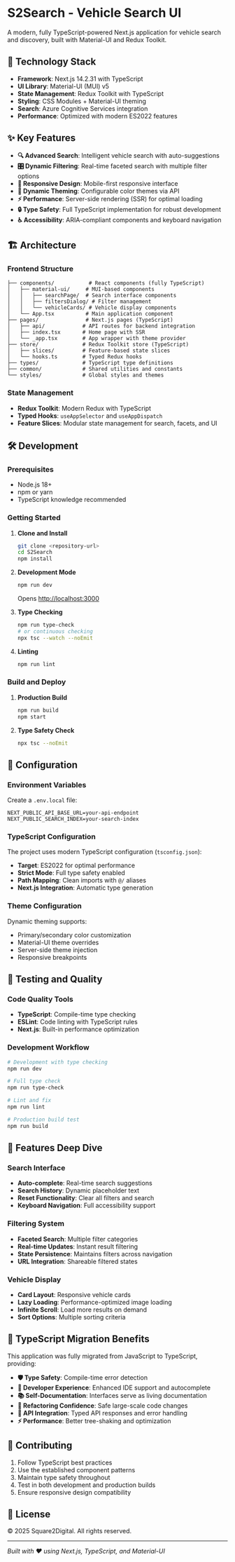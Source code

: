 # S2Search - Vehicle Search UI

A modern, fully TypeScript-powered Next.js application for vehicle search and discovery, built with Material-UI and Redux Toolkit.

## 🚀 Technology Stack

- **Framework**: Next.js 14.2.31 with TypeScript
- **UI Library**: Material-UI (MUI) v5
- **State Management**: Redux Toolkit with TypeScript
- **Styling**: CSS Modules + Material-UI theming
- **Search**: Azure Cognitive Services integration
- **Performance**: Optimized with modern ES2022 features

## ✨ Key Features

- **🔍 Advanced Search**: Intelligent vehicle search with auto-suggestions
- **🎛️ Dynamic Filtering**: Real-time faceted search with multiple filter options
- **📱 Responsive Design**: Mobile-first responsive interface
- **🎨 Dynamic Theming**: Configurable color themes via API
- **⚡ Performance**: Server-side rendering (SSR) for optimal loading
- **🔒 Type Safety**: Full TypeScript implementation for robust development
- **♿ Accessibility**: ARIA-compliant components and keyboard navigation

## 🏗️ Architecture

### Frontend Structure

```
├── components/           # React components (fully TypeScript)
│   ├── material-ui/     # MUI-based components
│   │   ├── searchPage/  # Search interface components
│   │   ├── filtersDialog/ # Filter management
│   │   └── vehicleCards/ # Vehicle display components
│   └── App.tsx          # Main application component
├── pages/               # Next.js pages (TypeScript)
│   ├── api/            # API routes for backend integration
│   ├── index.tsx       # Home page with SSR
│   └── _app.tsx        # App wrapper with theme provider
├── store/              # Redux Toolkit store (TypeScript)
│   ├── slices/         # Feature-based state slices
│   └── hooks.ts        # Typed Redux hooks
├── types/              # TypeScript type definitions
├── common/             # Shared utilities and constants
└── styles/             # Global styles and themes
```

### State Management

- **Redux Toolkit**: Modern Redux with TypeScript
- **Typed Hooks**: `useAppSelector` and `useAppDispatch`
- **Feature Slices**: Modular state management for search, facets, and UI

## 🛠️ Development

### Prerequisites

- Node.js 18+
- npm or yarn
- TypeScript knowledge recommended

### Getting Started

1. **Clone and Install**

   ```bash
   git clone <repository-url>
   cd S2Search
   npm install
   ```

2. **Development Mode**

   ```bash
   npm run dev
   ```

   Opens [http://localhost:3000](http://localhost:3000)

3. **Type Checking**

   ```bash
   npm run type-check
   # or continuous checking
   npx tsc --watch --noEmit
   ```

4. **Linting**
   ```bash
   npm run lint
   ```

### Build and Deploy

1. **Production Build**

   ```bash
   npm run build
   npm start
   ```

2. **Type Safety Check**
   ```bash
   npx tsc --noEmit
   ```

## 🔧 Configuration

### Environment Variables

Create a `.env.local` file:

```env
NEXT_PUBLIC_API_BASE_URL=your-api-endpoint
NEXT_PUBLIC_SEARCH_INDEX=your-search-index
```

### TypeScript Configuration

The project uses modern TypeScript configuration (`tsconfig.json`):

- **Target**: ES2022 for optimal performance
- **Strict Mode**: Full type safety enabled
- **Path Mapping**: Clean imports with `@/` aliases
- **Next.js Integration**: Automatic type generation

### Theme Configuration

Dynamic theming supports:

- Primary/secondary color customization
- Material-UI theme overrides
- Server-side theme injection
- Responsive breakpoints

## 🧪 Testing and Quality

### Code Quality Tools

- **TypeScript**: Compile-time type checking
- **ESLint**: Code linting with TypeScript rules
- **Next.js**: Built-in performance optimization

### Development Workflow

```bash
# Development with type checking
npm run dev

# Full type check
npm run type-check

# Lint and fix
npm run lint

# Production build test
npm run build
```

## 📱 Features Deep Dive

### Search Interface

- **Auto-complete**: Real-time search suggestions
- **Search History**: Dynamic placeholder text
- **Reset Functionality**: Clear all filters and search
- **Keyboard Navigation**: Full accessibility support

### Filtering System

- **Faceted Search**: Multiple filter categories
- **Real-time Updates**: Instant result filtering
- **State Persistence**: Maintains filters across navigation
- **URL Integration**: Shareable filtered states

### Vehicle Display

- **Card Layout**: Responsive vehicle cards
- **Lazy Loading**: Performance-optimized image loading
- **Infinite Scroll**: Load more results on demand
- **Sort Options**: Multiple sorting criteria

## 🔮 TypeScript Migration Benefits

This application was fully migrated from JavaScript to TypeScript, providing:

- **🛡️ Type Safety**: Compile-time error detection
- **🚀 Developer Experience**: Enhanced IDE support and autocomplete
- **📚 Self-Documentation**: Interfaces serve as living documentation
- **🔧 Refactoring Confidence**: Safe large-scale code changes
- **🎯 API Integration**: Typed API responses and error handling
- **⚡ Performance**: Better tree-shaking and optimization

## 🤝 Contributing

1. Follow TypeScript best practices
2. Use the established component patterns
3. Maintain type safety throughout
4. Test in both development and production builds
5. Ensure responsive design compatibility

## 📄 License

© 2025 Square2Digital. All rights reserved.

---

_Built with ❤️ using Next.js, TypeScript, and Material-UI_
